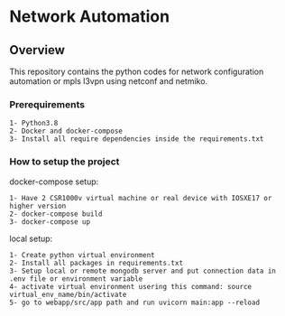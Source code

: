# Network Automation
## Overview

This repository contains the python codes for network configuration automation or mpls l3vpn using netconf and netmiko.

### Prerequirements
```
1- Python3.8
2- Docker and docker-compose
3- Install all require dependencies inside the requirements.txt
```

### How to setup the project

docker-compose setup:

```
1- Have 2 CSR1000v virtual machine or real device with IOSXE17 or higher version
2- docker-compose build
3- docker-compose up
```

local setup:

```
1- Create python virtual environment
2- Install all packages in requirements.txt
3- Setup local or remote mongodb server and put connection data in .env file or environment variable
4- activate virtual environment usering this command: source virtual_env_name/bin/activate
5- go to webapp/src/app path and run uvicorn main:app --reload
```